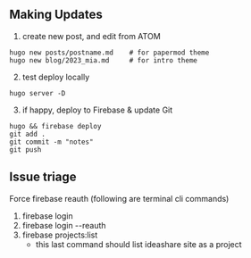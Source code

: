 
## Making Updates

1. create new post, and edit from ATOM
```
hugo new posts/postname.md    # for papermod theme
hugo new blog/2023_mia.md     # for intro theme 
```

2. test deploy locally
```
hugo server -D
```

3. if happy, deploy to Firebase & update Git
```
hugo && firebase deploy
git add .
git commit -m "notes"
git push
```



## Issue triage

Force firebase reauth (following are terminal cli commands)
1. firebase login
2. firebase login --reauth
3. firebase projects:list
   - this last command should list ideashare site as a project
